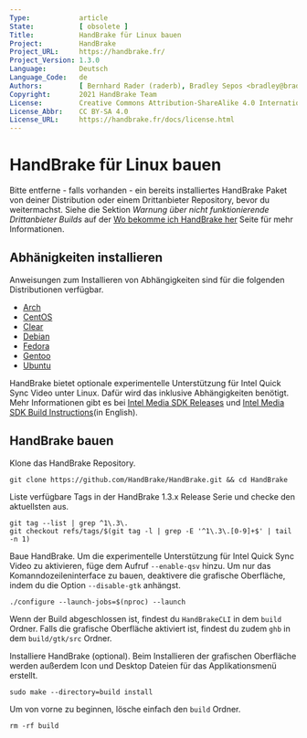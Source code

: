 ```yaml
---
Type:            article
State:           [ obsolete ]
Title:           HandBrake für Linux bauen
Project:         HandBrake
Project_URL:     https://handbrake.fr/
Project_Version: 1.3.0
Language:        Deutsch
Language_Code:   de
Authors:         [ Bernhard Rader (raderb), Bradley Sepos <bradley@bradleysepos.com> (BradleyS) ]
Copyright:       2021 HandBrake Team
License:         Creative Commons Attribution-ShareAlike 4.0 International
License_Abbr:    CC BY-SA 4.0
License_URL:     https://handbrake.fr/docs/license.html
---
```


HandBrake für Linux bauen
============================

Bitte entferne - falls vorhanden - ein bereits installiertes HandBrake Paket von deiner Distribution oder einem Drittanbieter Repository, bevor du weitermachst. Siehe die Sektion *Warnung über nicht funktionierende Drittanbieter Builds* auf der [Wo bekomme ich HandBrake her](../get-handbrake/where-to-get-handbrake.html) Seite für mehr Informationen.

## Abhänigkeiten installieren

Anweisungen zum Installieren von Abhängigkeiten sind für die folgenden Distributionen verfügbar.

- [Arch](install-dependencies-arch.html)
- [CentOS](install-dependencies-centos.html)
- [Clear](install-dependencies-clear.html)
- [Debian](install-dependencies-debian.html)
- [Fedora](install-dependencies-fedora.html)
- [Gentoo](install-dependencies-gentoo.html)
- [Ubuntu](install-dependencies-ubuntu.html)

HandBrake bietet optionale experimentelle Unterstützung für Intel Quick Sync Video unter Linux. Dafür wird das  inklusive Abhängigkeiten benötigt. Mehr Informationen gibt es bei [Intel Media SDK Releases](https://github.com/Intel-Media-SDK/MediaSDK/releases) und [Intel Media SDK Build Instructions](ihttps://github.com/Intel-Media-SDK/MediaSDK#how-to-build)(in English).

## HandBrake bauen

Klone das HandBrake Repository.

    git clone https://github.com/HandBrake/HandBrake.git && cd HandBrake

Liste verfügbare Tags in der HandBrake 1.3.x Release Serie und checke den aktuellsten aus.

    git tag --list | grep ^1\.3\.
    git checkout refs/tags/$(git tag -l | grep -E '^1\.3\.[0-9]+$' | tail -n 1)

Baue HandBrake. Um die experimentelle Unterstützung für Intel Quick Sync Video zu aktivieren, füge dem Aufruf `--enable-qsv` hinzu. Um nur das Komanndozeileninterface zu bauen, deaktivere die grafische Oberfläche, indem du die Option `--disable-gtk` anhängst.

    ./configure --launch-jobs=$(nproc) --launch

Wenn der Build abgeschlossen ist, findest du `HandBrakeCLI` in dem `build` Ordner. Falls die grafische Oberfläche aktiviert ist, findest du zudem `ghb` in dem `build/gtk/src` Ordner.

Installiere HandBrake (optional). Beim Installieren der grafischen Oberfläche werden außerdem Icon und Desktop Dateien für das Applikationsmenü erstellt.

    sudo make --directory=build install

Um von vorne zu beginnen, lösche einfach den `build` Ordner.

    rm -rf build
